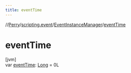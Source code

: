 ```yaml
---
title: eventTime
---
```

//[Perry](../../../index.html)/[scripting.event](../index.html)/[EventInstanceManager](index.html)/[eventTime](event-time.html)



# eventTime



[jvm]\
var [eventTime](event-time.html): [Long](https://kotlinlang.org/api/latest/jvm/stdlib/kotlin/-long/index.html) = 0L




